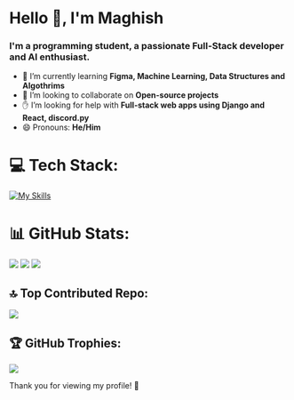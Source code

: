 <h1 align="start">Hello 👋, I'm Maghish</h1>
<h3 align="start">I'm a programming student, a passionate Full-Stack developer and AI enthusiast.</h3>

- 🌱 I’m currently learning **Figma, Machine Learning, Data Structures and Algothrims**
- 🤝 I’m looking to collaborate on **Open-source projects**
- ✋ I’m looking for help with **Full-stack web apps using Django and React, discord.py**
- 😄 Pronouns: **He/Him**

 
# 💻 Tech Stack:
[![My Skills](https://skillicons.dev/icons?i=py,django,mongodb,express,react,nodejs,typescript,firebase,vite,tailwind,html,css,js,graphql,vercel,md,vscode,git,docker&theme=dark)](https://skillicons.dev)

# 📊 GitHub Stats:
<img src="https://github-readme-streak-stats.herokuapp.com/?user=Maghish&theme=monokai&hide_border=false">
<img src="https://github-readme-stats.vercel.app/api?username=Maghish&theme=monokai&show_icons=true&hide_border=false&count_private=true">
<img src="https://github-readme-stats.vercel.app/api/top-langs/?username=Maghish&theme=monokai&show_icons=true&hide_border=false&layout=compact">

## 🔝 Top Contributed Repo:
![](https://github-contributor-stats.vercel.app/api?username=Maghish&limit=5&theme=monokai&combine_all_yearly_contributions=true)

## 🏆 GitHub Trophies:
![](https://github-profile-trophy.vercel.app/?username=Maghish&theme=monokai&no-frame=false&no-bg=false&margin-w=4)


Thank you for viewing my profile! 👋
